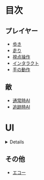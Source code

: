 # 目次
## プレイヤー
- [歩き](/Specifications/Player/Walk.md)
- [走り](/Specifications/Player/Dash.md)
- [視点操作](/Specifications/Player/View.md)
- [インタラクト](/Specifications/Player/Interact.md)
- [手の動作](/Specifications/Player/Hand.md)
## 敵
- [通常時AI](/Specifications/Enemy/DefaultAI.md)
- [追跡時AI](/Specifications/Enemy/trackingAI.md)

# UI
<details>

## 概要

ユーザーへの情報を視覚的に伝える。インタラクト時や照準,メニュー画面など。

## 目次

### メニューUI
- [メニュー画面](/Specifications/UI/MenuUI/MenuDisplay.md)
  - [ゲームに戻る](/Specifications/UI/MenuUI/ReturnGame.md)
  - [リスタート](/Specifications/UI/MenuUI/ReStart.md)
  - [オプション]
  - [タイトルに戻る](/Specifications/UI/MenuUI/ReturnTitle.md)

### プレイヤーUI
- [ダッシュゲージ](/Specifications/UI/PlayerUI/DashGage.md)
- [インタラクトガイド](/Specifications/UI/PlayerUI/ActionGuide.md)
- [照準](/Specifications/UI/PlayerUI/CrossHair.md)

</details>

## その他
- [エコー](/Specifications/Echo.md)